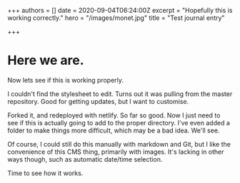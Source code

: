 +++
authors = []
date = 2020-09-04T06:24:00Z
excerpt = "Hopefully this is working correctly."
hero = "/images/monet.jpg"
title = "Test journal entry"

+++
# Here we are.

Now lets see if this is working properly.

I couldn't find the stylesheet to edit. Turns out it was pulling from the master repository. Good for getting updates, but I want to customise.

Forked it, and redeployed with netlify. So far so good. Now I just need to see if this is actually going to add to the proper directory. I've even added a folder to make things more difficult, which may be a bad idea. We'll see.

Of course, I could still do this manually with markdown and Git, but I like the convenience of this CMS thing, primarily with images. It's lacking in other ways though, such as automatic date/time selection.

Time to see how it works.